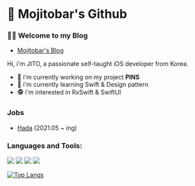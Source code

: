 # 🙇 Mojitobar's Github

### 🧑‍💻 Welcome to my Blog
- [Mojitobar's Blog](https://mojitobar.github.io/)

Hi, i'm JITO, a passionate self-taught iOS developer from Korea.
- 🔭 i'm currently working on my project <b>PINS</b>
- 🌱 i'm currently learning Swift & Design pattern
- 🕵️ i'm interested in RxSwift & SwiftUI

### Jobs
- [Hada](https://www.hadainfo.com/) (2021.05 ~ ing)

### Languages and Tools:
<img src="https://img.shields.io/badge/Swift-FA7343?logo=Swift&logoColor=white"/> <img src="https://img.shields.io/badge/Xcode-147EFB?logo=Xcode&logoColor=white"/> <img src="https://img.shields.io/badge/UIkit-2396F3?logo=UIkit&logoColor=white"/> <img src="https://img.shields.io/badge/Java-007396?logo=Java&logoColor=white"/>


[![Top Langs](https://github-readme-stats.vercel.app/api/top-langs/?username=MojitoBar&layout=compact)](https://github.com/anuraghazra/github-readme-stats)
